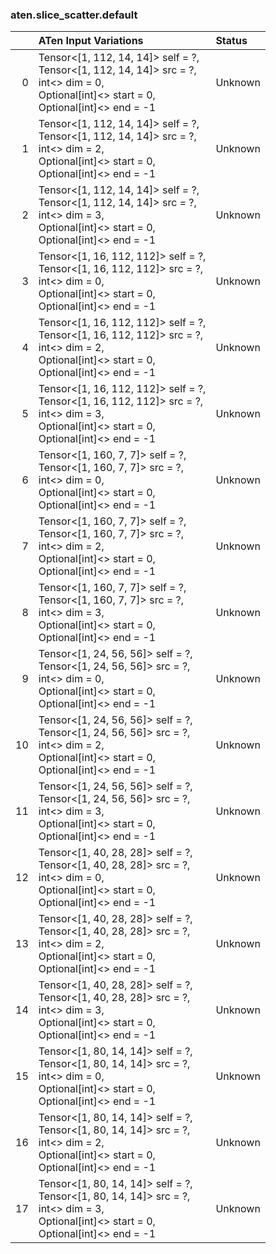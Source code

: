 ### aten.slice_scatter.default
|    | ATen Input Variations                                                                                                                                 | Status   |
|---:|:------------------------------------------------------------------------------------------------------------------------------------------------------|:---------|
|  0 | Tensor<[1, 112, 14, 14]> self = ?,<br>Tensor<[1, 112, 14, 14]> src = ?,<br>int<> dim = 0,<br>Optional[int]<> start = 0,<br>Optional[int]<> end = -1   | Unknown  |
|  1 | Tensor<[1, 112, 14, 14]> self = ?,<br>Tensor<[1, 112, 14, 14]> src = ?,<br>int<> dim = 2,<br>Optional[int]<> start = 0,<br>Optional[int]<> end = -1   | Unknown  |
|  2 | Tensor<[1, 112, 14, 14]> self = ?,<br>Tensor<[1, 112, 14, 14]> src = ?,<br>int<> dim = 3,<br>Optional[int]<> start = 0,<br>Optional[int]<> end = -1   | Unknown  |
|  3 | Tensor<[1, 16, 112, 112]> self = ?,<br>Tensor<[1, 16, 112, 112]> src = ?,<br>int<> dim = 0,<br>Optional[int]<> start = 0,<br>Optional[int]<> end = -1 | Unknown  |
|  4 | Tensor<[1, 16, 112, 112]> self = ?,<br>Tensor<[1, 16, 112, 112]> src = ?,<br>int<> dim = 2,<br>Optional[int]<> start = 0,<br>Optional[int]<> end = -1 | Unknown  |
|  5 | Tensor<[1, 16, 112, 112]> self = ?,<br>Tensor<[1, 16, 112, 112]> src = ?,<br>int<> dim = 3,<br>Optional[int]<> start = 0,<br>Optional[int]<> end = -1 | Unknown  |
|  6 | Tensor<[1, 160, 7, 7]> self = ?,<br>Tensor<[1, 160, 7, 7]> src = ?,<br>int<> dim = 0,<br>Optional[int]<> start = 0,<br>Optional[int]<> end = -1       | Unknown  |
|  7 | Tensor<[1, 160, 7, 7]> self = ?,<br>Tensor<[1, 160, 7, 7]> src = ?,<br>int<> dim = 2,<br>Optional[int]<> start = 0,<br>Optional[int]<> end = -1       | Unknown  |
|  8 | Tensor<[1, 160, 7, 7]> self = ?,<br>Tensor<[1, 160, 7, 7]> src = ?,<br>int<> dim = 3,<br>Optional[int]<> start = 0,<br>Optional[int]<> end = -1       | Unknown  |
|  9 | Tensor<[1, 24, 56, 56]> self = ?,<br>Tensor<[1, 24, 56, 56]> src = ?,<br>int<> dim = 0,<br>Optional[int]<> start = 0,<br>Optional[int]<> end = -1     | Unknown  |
| 10 | Tensor<[1, 24, 56, 56]> self = ?,<br>Tensor<[1, 24, 56, 56]> src = ?,<br>int<> dim = 2,<br>Optional[int]<> start = 0,<br>Optional[int]<> end = -1     | Unknown  |
| 11 | Tensor<[1, 24, 56, 56]> self = ?,<br>Tensor<[1, 24, 56, 56]> src = ?,<br>int<> dim = 3,<br>Optional[int]<> start = 0,<br>Optional[int]<> end = -1     | Unknown  |
| 12 | Tensor<[1, 40, 28, 28]> self = ?,<br>Tensor<[1, 40, 28, 28]> src = ?,<br>int<> dim = 0,<br>Optional[int]<> start = 0,<br>Optional[int]<> end = -1     | Unknown  |
| 13 | Tensor<[1, 40, 28, 28]> self = ?,<br>Tensor<[1, 40, 28, 28]> src = ?,<br>int<> dim = 2,<br>Optional[int]<> start = 0,<br>Optional[int]<> end = -1     | Unknown  |
| 14 | Tensor<[1, 40, 28, 28]> self = ?,<br>Tensor<[1, 40, 28, 28]> src = ?,<br>int<> dim = 3,<br>Optional[int]<> start = 0,<br>Optional[int]<> end = -1     | Unknown  |
| 15 | Tensor<[1, 80, 14, 14]> self = ?,<br>Tensor<[1, 80, 14, 14]> src = ?,<br>int<> dim = 0,<br>Optional[int]<> start = 0,<br>Optional[int]<> end = -1     | Unknown  |
| 16 | Tensor<[1, 80, 14, 14]> self = ?,<br>Tensor<[1, 80, 14, 14]> src = ?,<br>int<> dim = 2,<br>Optional[int]<> start = 0,<br>Optional[int]<> end = -1     | Unknown  |
| 17 | Tensor<[1, 80, 14, 14]> self = ?,<br>Tensor<[1, 80, 14, 14]> src = ?,<br>int<> dim = 3,<br>Optional[int]<> start = 0,<br>Optional[int]<> end = -1     | Unknown  |


